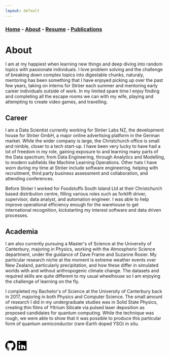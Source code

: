 ```yaml
---
layout: default
---
```


### [Home](../index.md) - [About](../pages/about.md) - [Resume](../pages/resume.md) - [Publications](../pages/publications.md)

# About

I am at my happiest when learning new things and deep diving into random topics with passionate individuals.
I love problem solving and the challenge of breaking down complex topics into digestable chunks, naturaly, mentoring has been something that I have enjoyed picking up over the past few years, taking on interns for Ströer each summer and mentoring early career individuals outside of work.
In my limited spare time I enjoy finding and completing all the escape rooms we can with my wife, playing and attempting to create video games, and travelling.

## Career

I am a Data Scientist currently working for Ströer Labs NZ, the development house for Ströer GmbH, a major online advertising platform in the German market.
While the wider company is large, the Christchurch office is small and nimble, closer to a tech start-up.
I have been very lucky to have had a lot of freedom in my role, gaining exposure to and learning many parts of the Data spectrum; from Data Engineering, through Analytics and Modelling, to modern subfields like Machine Learning Operations.
Other hats I have worn during my time at Ströer include software engineering, helping with recruitment, third party business assessment and collaboration, and attending conferences.  

Before Ströer I worked for Foodstuffs South Island Ltd at their Christchurch based distribution centre, filling various roles such as forklift driver, supervisor, data analyst, and automation engineer.
I was able to help improve operational efficiency enough for the warehouse to get international recognition, kickstarting my interest software and data driven processes.

## Academia

I am also currently pursuing a Master's of Science at the University of Canterbury, majoring in Physics, working with the Atmospheric Science department, under the guidance of Dave Frame and Suzanne Rosier.
My particular research niche at the moment is extreme weather events over New Zealand, particularly precipitation, and how these differ in simulated worlds with and without anthropogenic climate change.
The datasets and required skills are quite different to my usual wheelhouse so I am enjoying the challenge of learning on the fly.

I completed my Bachelor's of Science at the University of Canterbury back in 2017, majoring in both Physics and Computer Science.
The small amount of research I did in my undergraduate studies was in Solid State Physics, creating thin films of Yttrium Silicate via pulsed laser deposition as proposed candidates for quantum computing.
While the technique was rough, we were able to show that it was possible to produce this particular form of quantum semiconductor (rare-Earth doped YSO) in situ.

&nbsp;

[<img src="../resources/icons/GitHub.png" height="32" width="32"/>](https://github.com/Graphight)
[<img src="../resources/icons/LinkedIn.png" height="32" width="32"/>](https://www.linkedin.com/in/tom-marsh-3aa764154/)

[//]: # ([<img src="../resources/icons/Itch.png" height="32" width="32"/>]&#40;https://graphight.itch.io/&#41; )
